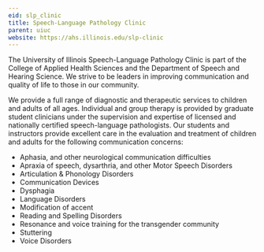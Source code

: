 ```yaml
---
eid: slp_clinic
title: Speech-Language Pathology Clinic
parent: uiuc
website: https://ahs.illinois.edu/slp-clinic
---
```

The University of Illinois Speech-Language Pathology Clinic is part of the
College of Applied Health Sciences and the Department of Speech and Hearing
Science. We strive to be leaders in improving communication and quality of life
to those in our community.

We provide a full range of diagnostic and therapeutic services to children and
adults of all ages. Individual and group therapy is provided by graduate
student clinicians under the supervision and expertise of licensed and
nationally certified speech-language pathologists. Our students and instructors
provide excellent care in the evaluation and treatment of children and adults
for the following communication concerns:

- Aphasia, and other neurological communication difficulties
- Apraxia of speech, dysarthria, and other Motor Speech Disorders
- Articulation & Phonology Disorders
- Communication Devices
- Dysphagia
- Language Disorders
- Modification of accent
- Reading and Spelling Disorders
- Resonance and voice training for the transgender community
- Stuttering
- Voice Disorders
